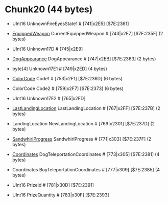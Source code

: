 ﻿# Chunk20 (44 bytes)

* UInt16 UnknownFireEyesState1 # [741|x2E5]  [$7E:2361]

* [EquippedWeapon](../Items/Enums/EquippedWeapon.md) CurrentEquippedWeapon # [743|x2E7]  [$7E:235F]  (2 bytes)

* UInt16 Unknown17D # [745|x2E9]

* [DogAppearance](../Items/Enums/DogAppearance.md) DogAppearance # [747|x2EB]  [$7E:2363]  (2 bytes)

* byte[4] Unknown17E1 # [749|x2ED]  (4 bytes)

* [ColorCode](../Items/ColorCode.md) Code1 # [753|x2F1]  [$7E:236D]  (6 bytes)
* ColorCode Code2 # [759|x2F7]  [$7E:2373]  (6 bytes)

* UInt16 Unknown17E2 # [765|x2FD] 

* [LastLandingLocation](../Items/Enums/LandingLocation.md)  LastLandingLocation # [767|x2FF]  [$7E:237B]  (2 bytes)
* LandingLocation NewLandingLocation # [769|x2301]  [$7E:237D]  (2 bytes)

* [SandwhirlProgress](../Items/Enums/SandwhirlProgress.md)  SandwhirlProgress  # [771|x303]  [$7E:237F]  (2 bytes)	
* [Coordinates](../Items/Coordinates.md) DogTeleportationCoordinates # [773|x305]  [$7E:2381]  (4 bytes)		
* Coordinates BoyTeleportationCoordinates # [777|x309]  [$7E:2385]  (4 bytes)		

* UInt16 PrizeId # [781|x30D]  [$7E:2391] 
* UInt16 PrizeQuantity # [783|x30F]  [$7E:2393] 
